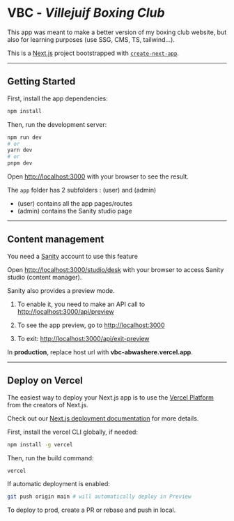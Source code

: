 # VBC - _Villejuif Boxing Club_

This app was meant to make a better version of my boxing club website, but also for learning purposes (use SSG, CMS, TS, tailwind...).

This is a [Next.js](https://nextjs.org/) project bootstrapped with [`create-next-app`](https://github.com/vercel/next.js/tree/canary/packages/create-next-app).

---

## Getting Started

First, install the app dependencies:

```bash
npm install
```

Then, run the development server:

```bash
npm run dev
# or
yarn dev
# or
pnpm dev
```

Open [http://localhost:3000](http://localhost:3000) with your browser to see the result.

The `app` folder has 2 subfolders : (user) and (admin)

- (user) contains all the app pages/routes
- (admin) contains the Sanity studio page

---

## Content management

You need a [Sanity](https://sanity.io) account to use this feature

Open [http://localhost:3000/studio/desk](http://localhost:3000/studio/desk) with your browser to access Sanity studio (content manager).

Sanity also provides a preview mode.

1. To enable it, you need to make an API call to [http://localhost:3000/api/preview](http://localhost:3000/preview)

2. To see the app preview, go to [http://localhost:3000](http://localhost:3000)

3. To exit: [http://localhost:3000/api/exit-preview](http://localhost:3000/exit-preview)

In **production**, replace host url with **vbc-abwashere.vercel.app**.

---

## Deploy on Vercel

The easiest way to deploy your Next.js app is to use the [Vercel Platform](https://vercel.com/new?utm_medium=default-template&filter=next.js&utm_source=create-next-app&utm_campaign=create-next-app-readme) from the creators of Next.js.

Check out our [Next.js deployment documentation](https://nextjs.org/docs/deployment) for more details.

First, install the vercel CLI globally, if needed:

```bash
npm install -g vercel
```

Then, run the build command:

```bash
vercel
```

If automatic deployment is enabled:

```bash
git push origin main # will automatically deploy in Preview
```

To deploy to prod, create a PR or rebase and push in local.
